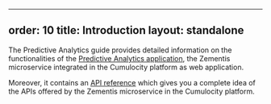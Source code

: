 
---
order: 10
title: Introduction
layout: standalone
---

The Predictive Analytics guide provides detailed information on the functionalities of the [Predictive Analytics application](/guides/zementis/web-app), the Zementis microservice integrated in the Cumulocity platform as web application.

Moreover, it contains an [API reference](/guides/zementis/api-reference) which gives you a complete idea of the APIs offered by the Zementis microservice in the Cumulocity platform.
